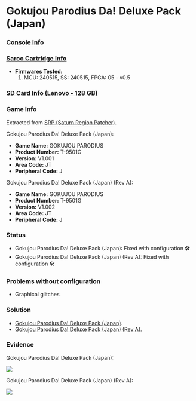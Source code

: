 # Gokujou Parodius Da! Deluxe Pack (Japan)

### [Console Info](../../../../../Info/Consoles/VA13/README.md)

### [Saroo Cartridge Info](../../../../../Info/Cartridges/RetroGameParadiseStore/1.32F/README.md)

- <b>Firmwares Tested:</b>
  1. MCU: 240515, SS: 240515, FPGA: 05 - v0.5

### [SD Card Info (Lenovo - 128 GB)](../../../../../Info/SdCards/Lenovo/128GB/fat32/README.md)

### Game Info

Extracted from [SRP (Saturn Region Patcher)](https://segaxtreme.net/resources/saturn-region-patcher.81/download).

Gokujou Parodius Da! Deluxe Pack (Japan):

- <b>Game Name:</b> GOKUJOU PARODIUS
- <b>Product Number:</b> T-9501G
- <b>Version:</b> V1.001
- <b>Area Code:</b> JT
- <b>Peripheral Code:</b> J

Gokujou Parodius Da! Deluxe Pack (Japan) (Rev A):

- <b>Game Name:</b> GOKUJOU PARODIUS
- <b>Product Number:</b> T-9501G
- <b>Version:</b> V1.002
- <b>Area Code:</b> JT
- <b>Peripheral Code:</b> J

### Status

- Gokujou Parodius Da! Deluxe Pack (Japan): Fixed with configuration :hammer_and_wrench:
- Gokujou Parodius Da! Deluxe Pack (Japan) (Rev A): Fixed with configuration :hammer_and_wrench:

### Problems without configuration

- Graphical glitches

### Solution

- [Gokujou Parodius Da! Deluxe Pack (Japan)](https://github.com/williamdsw/saroo-configuration-list/blob/master/Regions/Retails/Japan/T-9501G/V1.001/README.md).
- [Gokujou Parodius Da! Deluxe Pack (Japan) (Rev A)](https://github.com/williamdsw/saroo-configuration-list/blob/master/Regions/Retails/Japan/T-9501G/V1.002/README.md).

### Evidence

Gokujou Parodius Da! Deluxe Pack (Japan):

[![](https://img.youtube.com/vi/W1m8PnKwCFY/0.jpg)](https://www.youtube.com/watch?v=W1m8PnKwCFY)

Gokujou Parodius Da! Deluxe Pack (Japan) (Rev A):

[![](https://img.youtube.com/vi/-yg9BzKp9lc/0.jpg)](https://www.youtube.com/watch?v=-yg9BzKp9lc)
